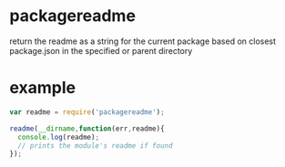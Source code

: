 packagereadme
=============

return the readme as a string for the current package based on closest package.json in the specified or parent directory


example
=======

```js
var readme = require('packagereadme');

readme(__dirname,function(err,readme){
  console.log(readme);
  // prints the module's readme if found
});

```
